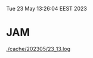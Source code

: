 Tue 23 May 13:26:04 EEST 2023
# JAM
<a href='./cache/202305/23_13.log'>./cache/202305/23_13.log</a>
